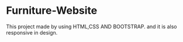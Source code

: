 # Furniture-Website
This project made by using HTML,CSS AND BOOTSTRAP. and it is also responsive in design.
